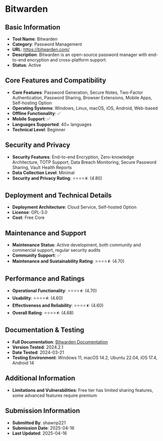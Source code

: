 # Bitwarden

## Basic Information
- **Tool Name**: Bitwarden
- **Category**: Password Management
- **URL**: https://bitwarden.com/
- **Description**: Bitwarden is an open-source password manager with end-to-end encryption and cross-platform support.
- **Status**: Active

## Core Features and Compatibility
- **Core Features**: Password Generation, Secure Notes, Two-Factor Authentication, Password Sharing, Browser Extensions, Mobile Apps, Self-hosting Option
- **Operating Systems**: Windows, Linux, macOS, iOS, Android, Web-based
- **Offline Functionality**: ✅
- **Mobile Support**: ✅
- **Languages Supported**: 40+ languages
- **Technical Level**: Beginner

## Security and Privacy
- **Security Features**: End-to-end Encryption, Zero-knowledge Architecture, TOTP Support, Data Breach Monitoring, Secure Password Sharing, Vault Health Reports
- **Data Collection Level**: Minimal
- **Security and Privacy Rating**: ⭐⭐⭐⭐⯪ (4.80)

## Deployment and Technical Details
- **Deployment Architecture**: Cloud Service, Self-hosted Option
- **License**: GPL-3.0
- **Cost**: Free Core

## Maintenance and Support
- **Maintenance Status**: Active development, both community and commercial support, regular security audits
- **Community Support**: ✅
- **Maintenance and Sustainability Rating**: ⭐⭐⭐⭐⯪ (4.70)

## Performance and Ratings
- **Operational Functionality**: ⭐⭐⭐⭐⯪ (4.70)
- **Usability**: ⭐⭐⭐⭐⯪ (4.60)
- **Effectiveness and Reliability**: ⭐⭐⭐⭐⯪ (4.60)
- **Overall Rating**: ⭐⭐⭐⭐⯪ (4.68)

## Documentation & Testing
- **Full Documentation**: [Bitwarden Documentation](https://bitwarden.com/help/)
- **Version Tested**: 2024.2.1
- **Date Tested**: 2024-03-21
- **Testing Environment**: Windows 11, macOS 14.2, Ubuntu 22.04, iOS 17.4, Android 14

## Additional Information
- **Limitations and Vulnerabilities**: Free tier has limited sharing features, some advanced features require premium
## Submission Information
- **Submitted By**: shawnp221
- **Submission Date**: 2025-04-16
- **Last Updated**: 2025-04-16
